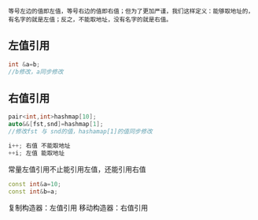 `等号左边的值即左值，等号右边的值即右值；但为了更加严谨，我们这样定义：能够取地址的，有名字的就是左值；反之，不能取地址，没有名字的就是右值。`

## 左值引用
```c++
int &a=b;
//b修改，a同步修改
```
## 右值引用
```c++
pair<int,int>hashmap[10];
auto&&[fst,snd]=hashmap[1];
//修改fst 与 snd的值，hashamap[1]的值同步修改
```

```c++
i++; 右值 不能取地址
++i; 左值 能取地址
```


常量左值引用不止能引用左值，还能引用右值
```c++
const int&a=10;
const int&b=a;

```

复制构造器：左值引用
移动构造器：右值引用

